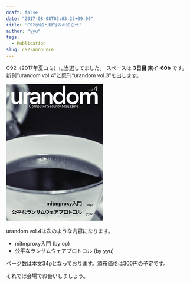 ```yaml
---
draft: false
date: "2017-08-08T02:03:25+09:00"
title: "C92参加と新刊のお知らせ"
author: "yyu"
tags:
  - Publication
slug: c92-announce
---
```


C92（2017年夏コミ）に当選してました。
スペースは **3日目 東イ-60b** です。
新刊“urandom vol.4”と既刊“urandom vol.3”を出します。

[![c92 sample](/images/c92_cover_thumb.png)](/pdfs/c92_sample.pdf)

urandom vol.4は次のような内容になります。

- mitmproxy入門 (by op)
- 公平なランサムウェアプロトコル (by yyu)

ページ数は本文34pとなっております。頒布価格は300円の予定です。

それでは会場でお会いしましょう。